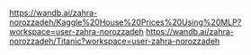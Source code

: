 https://wandb.ai/zahra-norozzadeh/Kaggle%20House%20Prices%20Using%20MLP?workspace=user-zahra-norozzadeh
https://wandb.ai/zahra-norozzadeh/Titanic?workspace=user-zahra-norozzadeh
